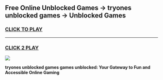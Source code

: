 
## Free Online Unblocked Games → tryones unblocked games → Unblocked Games
<h3>
<a href="https://premium.freeplayer.one?title=tryones_unblocked_games&ref=21F">CLICK TO PLAY</a></h3>
<hr>

<h3>
<a href="https://premium.freeplayer.one?title=tryones_unblocked_games&ref=21F">CLICK 2 PLAY</a>
  
</h3>

<a href="https://premium.freeplayer.one?title=tryones_unblocked_games&ref=21F/"><img src="https://clearcache.store/games.png"></a>


**tryones unblocked games games unblocked: Your Gateway to Fun and Accessible Online Gaming**
